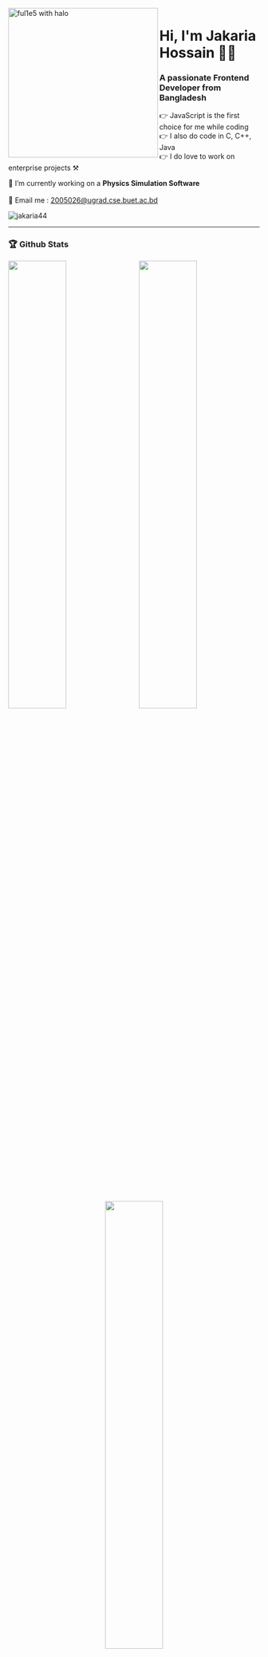 <br />
<img src="https://i.imgur.com/68mbMBg.gif" align="left" width="300" alt="ful1e5 with halo"/>

# Hi, I'm Jakaria Hossain 🙋‍♂

<h3 align="left">A passionate Frontend Developer from Bangladesh</h3>

👉 JavaScript is the first choice for me while coding </br>
👉 I also do code in C, C++, Java </br>
👉 I do love to work on enterprise projects ⚒ </br>

🌱 I’m currently working on a **Physics Simulation Software**
<br/>
<br/>
📧 Email me : 2005026@ugrad.cse.buet.ac.bd
</br>

<p align="left"> <img src="https://komarev.com/ghpvc/?username=jakaria44&label=Profile%20views&color=0e75b6&style=flat" alt="jakaria44" /> </p>

---

### 🏆 Github Stats

  <img  src="https://github-readme-stats.vercel.app/api?username=Jakaria44&show_icons=true&hide_border=true&theme=dark" width="48%" align="right" >
  <img  src="https://github-readme-streak-stats.herokuapp.com/?user=Jakaria44&theme=dark&show_icons=true&hide_border=true" width="48%" >

  <p align="center">
    <img src = "https://github-readme-stats.vercel.app/api/top-langs/?username=Jakaria44&theme=dark&show_icons=true&hide_border=true&layout=compact" width="48%"/>
  </p>

---

![Metrics](https://metrics.lecoq.io/jakaria44?template=classic&achievements=1&repositories=1&isocalendar=1&base=header%2C%20activity%2C%20community%2C%20repositories%2C%20metadata&base.indepth=false&base.hireable=false&base.skip=false&repositories.batch=100&repositories.forks=false&repositories.affiliations=owner&isocalendar=false&isocalendar.duration=half-year&repositories=false&repositories.pinned=2&repositories.starred=0&repositories.random=0&repositories.order=featured%2C%20pinned%2C%20starred%2C%20random&achievements=false&achievements.threshold=C&achievements.secrets=true&achievements.display=detailed&achievements.limit=0&config.timezone=Asia%2FDhaka)

### 📫 Let's Connect

Feel free to reach out to me through [LinkedIn](https://www.facebook.com/jakaria.hossain.359126) or [Twitter](https://twitter.com/Jakaria1A). I'm always excited to connect with fellow developers and tech enthusiasts.

### 📚 Check Out My Work

Explore my GitHub repositories to see some of my projects and contributions. If you find something interesting, don't forget to star and fork the repositories!

### 🌟 Thank You

Thanks for visiting my GitHub profile. If you have any questions or want to collaborate on a project, feel free to reach out. Let's build something amazing together! 😄

---
